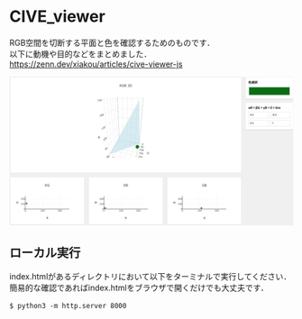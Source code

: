 # CIVE_viewer
RGB空間を切断する平面と色を確認するためのものです．  
以下に動機や目的などをまとめました．  
https://zenn.dev/xiakou/articles/cive-viewer-js  

![動作例](images/web2.jpg)

## ローカル実行
index.htmlがあるディレクトリにおいて以下をターミナルで実行してください．
簡易的な確認であればindex.htmlをブラウザで開くだけでも大丈夫です．
```
$ python3 -m http.server 8000
```